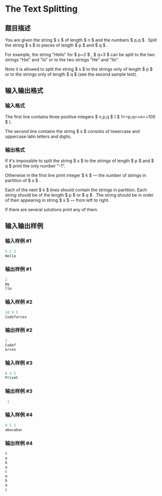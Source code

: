 # The Text Splitting

## 题目描述

You are given the string $ s $ of length $ n $ and the numbers $ p,q $ . Split the string $ s $ to pieces of length $ p $ and $ q $ .

For example, the string "Hello" for $ p=2 $ , $ q=3 $ can be split to the two strings "Hel" and "lo" or to the two strings "He" and "llo".

Note it is allowed to split the string $ s $ to the strings only of length $ p $ or to the strings only of length $ q $ (see the second sample test).

## 输入输出格式

### 输入格式

The first line contains three positive integers $ n,p,q $ ( $ 1<=p,q<=n<=100 $ ).

The second line contains the string $ s $ consists of lowercase and uppercase latin letters and digits.

### 输出格式

If it's impossible to split the string $ s $ to the strings of length $ p $ and $ q $ print the only number "-1".

Otherwise in the first line print integer $ k $ — the number of strings in partition of $ s $ .

Each of the next $ k $ lines should contain the strings in partition. Each string should be of the length $ p $ or $ q $ . The string should be in order of their appearing in string $ s $ — from left to right.

If there are several solutions print any of them.

## 输入输出样例

### 输入样例 #1

```cpp
5 2 3
Hello

```
### 输出样例 #1

```cpp
2
He
llo

```
### 输入样例 #2

```cpp
10 9 5
Codeforces

```
### 输出样例 #2

```cpp
2
Codef
orces

```
### 输入样例 #3

```cpp
6 4 5
Privet

```
### 输出样例 #3

```cpp
-1

```
### 输入样例 #4

```cpp
8 1 1
abacabac

```
### 输出样例 #4

```cpp
8
a
b
a
c
a
b
a
c

```
